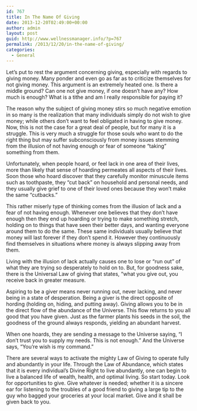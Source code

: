 ```yaml
---
id: 767
title: In The Name Of Giving
date: 2013-12-20T02:49:00+00:00
author: admin
layout: post
guid: http://www.wellnessmanager.info/?p=767
permalink: /2013/12/20/in-the-name-of-giving/
categories:
  - General
---
```

Let&#8217;s put to rest the argument concerning giving, especially with regards to giving money. Many ponder and even go as far as to criticize themselves for not giving money. This argument is an extremely heated one. Is there a middle ground? Can one not give money, if one doesn&#8217;t have any? How much is enough? What is a tithe and am I really responsible for paying it?

The reason why the subject of giving money stirs so much negative emotion in so many is the realization that many individuals simply do not wish to give money; while others don&#8217;t want to feel obligated in having to give money. Now, this is not the case for a great deal of people, but for many it is a struggle. This is very much a struggle for those souls who want to do the right thing but may suffer subconsciously from money issues stemming from the illusion of not having enough or fear of someone &#8220;taking&#8221; something from them.

Unfortunately, when people hoard, or feel lack in one area of their lives, more than likely that sense of hoarding permeates all aspects of their lives. Soon those who hoard discover that they carefully monitor minuscule items such as toothpaste, they &#8220;cut back&#8221; on household and personal needs, and they usually give grief to one of their loved ones because they won’t make the same “cutbacks.”

This rather miserly type of thinking comes from the illusion of lack and a fear of not having enough. Whenever one believes that they don&#8217;t have enough then they end up hoarding or trying to make something stretch, holding on to things that have seen their better days, and wanting everyone around them to do the same. These same individuals usually believe that money will last forever if they don’t spend it. However they continuously find themselves in situations where money is always slipping away from them.

Living with the illusion of lack actually causes one to lose or &#8220;run out&#8221; of what they are trying so desperately to hold on to. But, for goodness sake, there is the Universal Law of giving that states, “what you give out, you receive back in greater measure.

Aspiring to be a giver means never running out, never lacking, and never being in a state of desperation. Being a giver is the direct opposite of hording (holding on, hiding, and putting away). Giving allows you to be in the direct flow of the abundance of the Universe. This flow returns to you all good that you have given. Just as the farmer plants his seeds in the soil, the goodness of the ground always responds, yielding an abundant harvest.

When one hoards, they are sending a message to the Universe saying, &#8220;I don&#8217;t trust you to supply my needs. This is not enough.&#8221; And the Universe says, &#8220;You&#8217;re wish is my command.”

There are several ways to activate the mighty Law of Giving to operate fully and abundantly in your life. Through the Law of Abundance, which states that it is every individual&#8217;s Divine Right to live abundantly, one can begin to live a balanced life of wealth, health, and optimal living. So start today. Look for opportunities to give. Give whatever is needed; whether it is a sincere ear for listening to the troubles of a good friend to giving a large tip to the guy who bagged your groceries at your local market. Give and it shall be given back to you.